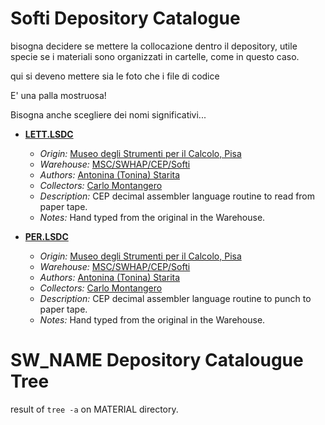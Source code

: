 # Softi Depository Catalogue
<!-- -->
bisogna decidere se mettere la collocazione dentro il depository, utile specie se i materiali sono organizzati in cartelle, come in questo caso.

qui si deveno mettere sia le foto che i file di codice

E' una palla mostruosa!

Bisogna anche scegliere dei nomi significativi...
<!-- -->

* **[LETT.LSDC]()**
  * *Origin:* [Museo degli Strumenti per il Calcolo, Pisa](https://www.msc.sma.unipi.it/)
  * *Warehouse:* [MSC/SWHAP/CEP/Softi]()
  * *Authors:* [Antonina (Tonina) Starita]()
  * *Collectors:* [Carlo Montangero]()
  * *Description:* CEP decimal assembler language routine to read from paper tape.
  * *Notes:* Hand typed from the original in the Warehouse.
  
* **[PER.LSDC]()**
  * *Origin:* [Museo degli Strumenti per il Calcolo, Pisa](https://www.msc.sma.unipi.it/)
  * *Warehouse:* [MSC/SWHAP/CEP/Softi]()
  * *Authors:* [Antonina (Tonina) Starita]()
  * *Collectors:* [Carlo Montangero]()
  * *Description:* CEP decimal assembler language routine to punch to paper tape.
  * *Notes:* Hand typed from the original in the Warehouse.

# SW_NAME Depository Catalougue Tree


result of `tree -a`  on MATERIAL directory.
